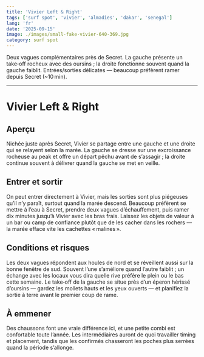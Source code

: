 ```yaml
---
title: 'Vivier Left & Right'
tags: ['surf spot', 'vivier', 'almadies', 'dakar', 'senegal']
lang: 'fr'
date: '2025-09-15'
image: ./images/small-fake-vivier-640-369.jpg
category: surf spot
---
```


Deux vagues complémentaires près de Secret. La gauche présente un take‑off rocheux avec des oursins ; la droite fonctionne souvent quand la gauche faiblit. Entrées/sorties délicates — beaucoup préfèrent ramer depuis Secret (~10 min).

---

# Vivier Left & Right

## Aperçu

Nichée juste après Secret, Vivier se partage entre une gauche et une droite qui se relayent selon la marée. La gauche se dresse sur une excroissance rocheuse au peak et offre un départ pêchu avant de s’assagir ; la droite continue souvent à délivrer quand la gauche se met en veille.

## Entrer et sortir

On peut entrer directement à Vivier, mais les sorties sont plus piégeuses qu’il n’y paraît, surtout quand la marée descend. Beaucoup préfèrent se mettre à l’eau à Secret, prendre deux vagues d’échauffement, puis ramer dix minutes jusqu’à Vivier avec les bras frais. Laissez les objets de valeur à un bar ou camp de confiance plutôt que de les cacher dans les rochers — la marée efface vite les cachettes « malines ».

## Conditions et risques

Les deux vagues répondent aux houles de nord et se réveillent aussi sur la bonne fenêtre de sud. Souvent l’une s’améliore quand l’autre faiblit ; un échange avec les locaux vous dira quelle rive préfère le plein ou le bas cette semaine. Le take‑off de la gauche se situe près d’un éperon hérissé d’oursins — gardez les mollets hauts et les yeux ouverts — et planifiez la sortie à terre avant le premier coup de rame.

## À emmener

Des chaussons font une vraie différence ici, et une petite combi est confortable toute l’année. Les intermédiaires auront de quoi travailler timing et placement, tandis que les confirmés chasseront les poches plus serrées quand la période s’allonge.
